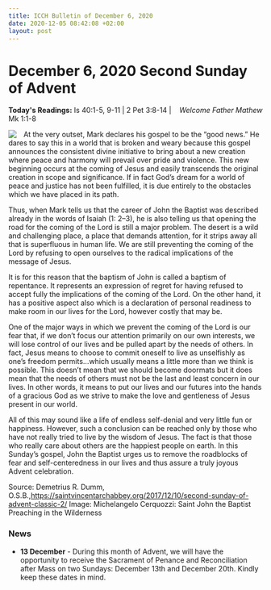 ```yaml
---
title: ICCH Bulletin of December 6, 2020
date: 2020-12-05 08:42:08 +02:00
layout: post
---
```


# December 6, 2020 Second Sunday of Advent
<span style="float: right"><em>Welcome Father Mathew</em></span>
**Today's Readings:** Is 40:1-5, 9-11 | 2 Pet 3:8-14 | Mk 1:1-8


<img style="float: left; margin-right: 1em;" src="https://upload.wikimedia.org/wikipedia/commons/e/eb/Michelangelo_Cerquozzi_-_Saint_John_the_Baptist_Preaching_in_the_Wilderness.jpg">

At the very outset, Mark declares his gospel to be the “good news.” He dares to say this in a world that is broken and weary because this gospel announces the consistent divine initiative to bring about a new creation where peace and harmony will prevail over pride and violence. This new beginning occurs at the coming of Jesus and easily transcends the original creation in scope and significance. If in fact God’s dream for a world of peace and justice has not been fulfilled, it is due entirely to the obstacles which we have placed in its path.

Thus, when Mark tells us that the career of John the Baptist was described already in the words of Isaiah (1: 2–3), he is also telling us that opening the road for the coming of the Lord is still a major problem. The desert is a wild and challenging place, a place that demands attention, for it strips away all that is superfluous in human life. We are still preventing the coming of the Lord by refusing to open ourselves to the radical implications of the message of Jesus.

It is for this reason that the baptism of John is called a baptism of repentance. It represents an expression of regret for having refused to accept fully the implications of the coming of the Lord. On the other hand, it has a positive aspect also which is a declaration of personal readiness to make room in our lives for the Lord, however costly that may be.

One of the major ways in which we prevent the coming of the Lord is our fear that, if we don’t focus our attention primarily on our own interests, we will lose control of our lives and be pulled apart by the needs of others. In fact, Jesus means to choose to commit oneself to live as unselfishly as one’s freedom permits…which usually means a little more than we think is possible. This doesn’t mean that we should become doormats but it does mean that the needs of others must not be the last and least concern in our lives. In other words, it means to put our lives and our futures into the hands of a gracious God as we strive to make the love and gentleness of Jesus present in our world.

All of this may sound like a life of endless self-denial and very little fun or happiness. However, such a conclusion can be reached only by those who have not really tried to live by the wisdom of Jesus. The fact is that those who really care about others are the happiest people on earth. In this Sunday’s gospel, John the Baptist urges us to remove the roadblocks of fear and self-centeredness in our lives and thus assure a truly joyous Advent celebration.

Source: Demetrius R. Dumm, O.S.B.,https://saintvincentarchabbey.org/2017/12/10/second-sunday-of-advent-classic-2/
Image: Michelangelo Cerquozzi: Saint John the Baptist Preaching in the Wilderness

### News 

* **13 December** - During this month of Advent, we will have the opportunity to receive the Sacrament of Penance and Reconciliation after Mass on two Sundays: December 13th and December 20th. Kindly keep these dates in mind.
